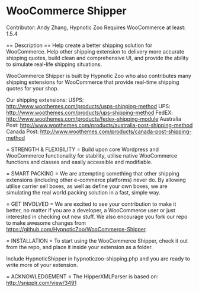 WooCommerce Shipper
===================
Contributor: Andy Zhang, Hypnotic Zoo
Requires WooCommerce at least: 1.5.4

== Description ==
Help create a better shipping solution for WooCommerce. Help other shipping extension to delivery more accurate shipping quotes, build clean and comprehensive UI, and provide the ability to simulate real-life shipping situations.

WooCommerce Shipper is built by Hypnotic Zoo who also contributes many shipping extensions for WooCommerce that provide real-time shipping quotes for your shop.

Our shipping extensions:
USPS:           http://www.woothemes.com/products/usps-shipping-method
UPS:            http://www.woothemes.com/products/ups-shipping-method
FedEX:          http://www.woothemes.com/products/fedex-shipping-module
Australia Post: http://www.woothemes.com/products/australia-post-shipping-method
Canada Post:    http://www.woothemes.com/products/canada-post-shipping-method

= STRENGTH & FLEXIBILITY =
Build upon core Wordpress and WooCommerce functionality for stability, utilise native WooCommerce functions and classes and easily accessible and modifiable.

= SMART PACKING =
We are attempting something that other shipping extensions (including other e-commerce platforms) never do. By allowing utilise carrier sell boxes, as well as define your own boxes, we are simulating the real world packing solution in a fast, simple way.

= GET INVOLVED =
We are excited to see your contribution to make it better, no matter if you are a developer, a WooCommerce user or just interested in checking out new stuff. We also encourage you fork our repo to make awesome changes from https://github.com/HypnoticZoo/WooCommerce-Shipper.

= INSTALLATION =
To start using the WooCommerce Shipper, check it out from the repo, and place it inside your extension as a folder.

Include HypnoticShipper in hypnoticzoo-shipping.php and you are ready to write more of your extension.

= ACKNOWLEDGEMENT =
The HipperXMLParser is based on: http://snipplr.com/view/3491